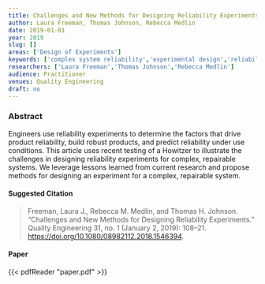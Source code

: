 ```yaml
---
title: Challenges and New Methods for Designing Reliability Experiments
author: Laura Freeman, Thomas Johnson, Rebecca Medlin
date: 2019-01-01
year: 2019
slug: []
areas: ['Design of Experiments']
keywords: ['complex system reliability','experimental design','reliability experiments','restricted randomization','power analysis']
researchers: ['Laura Freeman','Thomas Johnson','Rebecca Medlin']
audience: Practitioner
venues: Quality Engineering
draft: no
---
```




### Abstract
Engineers use reliability experiments to determine the factors that drive product reliability, build robust products, and predict reliability under use conditions. This article uses recent testing of a Howitzer to illustrate the challenges in designing reliability experiments for complex, repairable systems. We leverage lessons learned from current research and propose methods for designing an experiment for a complex, repairable system.

#### Suggested Citation
> Freeman, Laura J., Rebecca M. Medlin, and Thomas H. Johnson. “Challenges and New Methods for Designing Reliability Experiments.” Quality Engineering 31, no. 1 (January 2, 2019): 108–21. https://doi.org/10.1080/08982112.2018.1546394.



#### Paper
{{< pdfReader "paper.pdf" >}}


